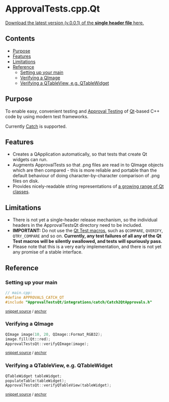 <!--
GENERATED FILE - DO NOT EDIT
This file was generated by [MarkdownSnippets](https://github.com/SimonCropp/MarkdownSnippets).
Source File: /mdsource/README.source.md
To change this file edit the source file and then execute ./run_markdown_templates.sh.
-->

# ApprovalTests.cpp.Qt

<a href="https://github.com/approvals/ApprovalTests.cpp.Qt/releases/download/v.0.0.1/ApprovalTestsQt.v.0.0.1.hpp">Download the latest version (v.0.0.1) of the **single header file** here.</a>

<!-- toc -->
## Contents

  * [Purpose](#purpose)
  * [Features](#features)
  * [Limitations](#limitations)
  * [Reference](#reference)
    * [Setting up your main](#setting-up-your-main)
    * [Verifying a QImage](#verifying-a-qimage)
    * [Verifying a QTableView, e.g. QTableWidget](#verifying-a-qtableview-eg-qtablewidget)
<!-- endtoc -->


## Purpose

To enable easy, convenient testing and [Approval Testing](https://github.com/approvals/ApprovalTests.cpp.Qt) of [Qt](https://www.qt.io)-based C++ code by using modern test frameworks.

Currently [Catch](https://github.com/catchorg/Catch2) is supported.

## Features

* Creates a QApplication automatically, so that tests that create Qt widgets can run.
* Augments ApprovalTests so that .png files are read in to QImage objects which are then compared - this is more reliable and portable than the default behaviour of doing character-by-character comparison of .png files on disk.
* Provides nicely-readable string representations of [a growing range of Qt classes](https://github.com/approvals/ApprovalTests.cpp.Qt/blob/master/ApprovalTestsQt/integrations/catch/Catch2QtStringMaker.h).

## Limitations

* There is not yet a single-header release mechanism, so the individual headers in the ApprovalTestsQt directory need to be included.
* **IMPORTANT:** Do not use the [Qt Test macros](https://doc.qt.io/qt-5/qtest.html#macros), such as `QCOMPARE`, `QVERIFY`, `QTRY_COMPARE` and so on. **Currently, any test failures of all any of the Qt Test macros will be silently swallowed, and tests will spuriously pass.**
* Please note that this is a very early implementation, and there is not yet any promise of a stable interface.

## Reference

### Setting up your main

<!-- snippet: catch_2_qt_main -->
<a id='snippet-catch_2_qt_main'/></a>
```cpp
// main.cpp:
#define APPROVALS_CATCH_QT
#include "ApprovalTestsQt/integrations/catch/Catch2QtApprovals.h"
```
<sup>[snippet source](/tests/Catch2_Tests/main.cpp#L1-L5) / [anchor](#snippet-catch_2_qt_main)</sup>
<!-- endsnippet -->

### Verifying a QImage

<!-- snippet: verify_qimage -->
<a id='snippet-verify_qimage'/></a>
```cpp
QImage image(10, 20, QImage::Format_RGB32);
image.fill(Qt::red);
ApprovalTestsQt::verifyQImage(image);
```
<sup>[snippet source](/tests/Catch2_Tests/ApprovalsQtTests.cpp#L31-L35) / [anchor](#snippet-verify_qimage)</sup>
<!-- endsnippet -->

### Verifying a QTableView, e.g. QTableWidget

<!-- snippet: verify_table_view -->
<a id='snippet-verify_table_view'/></a>
```cpp
QTableWidget tableWidget;
populateTable(tableWidget);
ApprovalTestsQt::verifyQTableView(tableWidget);
```
<sup>[snippet source](/tests/Catch2_Tests/ApprovalsQtTests.cpp#L44-L48) / [anchor](#snippet-verify_table_view)</sup>
<!-- endsnippet -->
